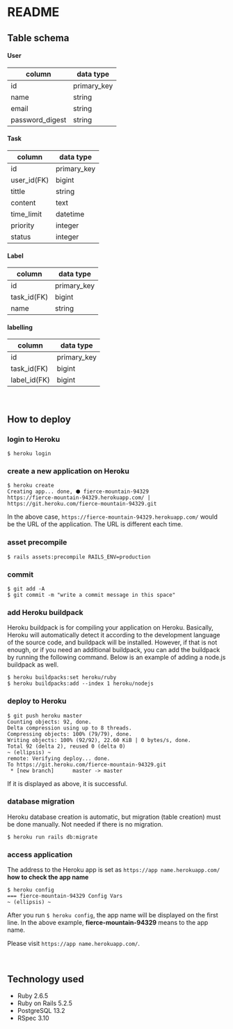 # README

## Table schema

#### User
| column | data type |
| ---- | ---- |
| id | primary_key |
| name | string |
| email | string |
| password_digest | string |

#### Task
| column | data type |
| ---- | ---- |
| id | primary_key |
| user_id(FK) | bigint |
| tittle | string |
| content | text |
| time_limit | datetime |
| priority | integer |
| status | integer |

#### Label
| column | data type |
| ---- | ---- |
| id | primary_key |
| task_id(FK) | bigint |
| name | string |

#### labelling
| column | data type |
| ---- | ---- |
| id | primary_key |
| task_id(FK) | bigint |
| label_id(FK) | bigint |

<br>

## How to deploy
### login to Heroku
```
$ heroku login
```
### create a new application on Heroku
```
$ heroku create
Creating app... done, ⬢ fierce-mountain-94329
https://fierce-mountain-94329.herokuapp.com/ | https://git.heroku.com/fierce-mountain-94329.git
```
In the above case, `https://fierce-mountain-94329.herokuapp.com/` would be the URL of the application. The URL is different each time.

### asset precompile
```
$ rails assets:precompile RAILS_ENV=production
```

### commit
```
$ git add -A
$ git commit -m "write a commit message in this space"
```

### add Heroku buildpack
Heroku buildpack is for compiling your application on Heroku. Basically, Heroku will automatically detect it according to the development language of the source code, and buildpack will be installed. However, if that is not enough, or if you need an additional buildpack, you can add the buildpack by running the following command. Below is an example of adding a node.js buildpack as well.
```
$ heroku buildpacks:set heroku/ruby
$ heroku buildpacks:add --index 1 heroku/nodejs
```

### deploy to Heroku
```
$ git push heroku master
Counting objects: 92, done.
Delta compression using up to 8 threads.
Compressing objects: 100% (79/79), done.
Writing objects: 100% (92/92), 22.60 KiB | 0 bytes/s, done.
Total 92 (delta 2), reused 0 (delta 0)
~ (ellipsis) ~
remote: Verifying deploy... done.
To https://git.heroku.com/fierce-mountain-94329.git
 * [new branch]      master -> master
```
If it is displayed as above, it is successful.

### database migration
Heroku database creation is automatic, but migration (table creation) must be done manually. Not needed if there is no migration.
```
$ heroku run rails db:migrate
```
### access application
The address to the Heroku app is set as `https://app name.herokuapp.com/`
**how to check the app name**
```
$ heroku config
=== fierce-mountain-94329 Config Vars
~ (ellipsis) ~
```
After you run <code>$ heroku config</code>, the app name will be displayed on the first line. In the above example, **fierce-mountain-94329** means to the app name.

Please visit `https://app name.herokuapp.com/`.

<br>

## Technology used
* Ruby 2.6.5
* Ruby on Rails 5.2.5
* PostgreSQL 13.2
* RSpec 3.10

